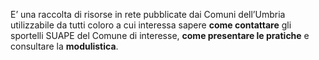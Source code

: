 E’ una raccolta di risorse in rete pubblicate dai Comuni dell’Umbria utilizzabile da tutti coloro a cui interessa sapere **come contattare** gli sportelli SUAPE del Comune di interesse, **come presentare le pratiche** e consultare la **modulistica**.

